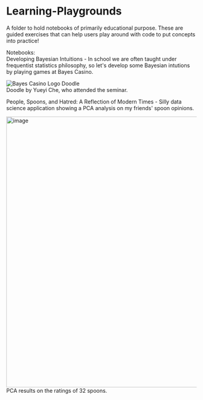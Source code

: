 # Learning-Playgrounds
A folder to hold notebooks of primarily educational purpose. These are guided exercises that can help users play around with code to put concepts into practice!

Notebooks: <br /> 
Developing Bayesian Intuitions - In school we are often taught under frequentist statistics philosophy, so let's develop some Bayesian intutions by playing games at Bayes Casino.

![Bayes Casino Logo Doodle](https://github.com/user-attachments/assets/25a32f74-63d1-46d7-9cab-e5fba814b22a) <br /> 
Doodle by Yueyi Che, who attended the seminar. <br /> 

People, Spoons, and Hatred: A Reflection of Modern Times - Silly data science application showing a PCA analysis on my friends' spoon opinions.

<img width="1263" height="716" alt="image" src="https://github.com/user-attachments/assets/2b7e446d-61b4-4a6e-bc50-1e9038fd2f9b" />
PCA results on the ratings of 32 spoons.
